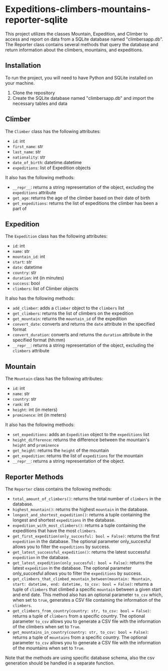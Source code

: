 # Expeditions-climbers-mountains-reporter-sqlite

This project utilizes the classes Mountain, Expedition, and Climber to access and report on data from a SQLite database named "climbersapp.db". The Reporter class contains several methods that query the database and return information about the climbers, mountains, and expeditions.

## Installation
To run the project, you will need to have Python and SQLite installed on your machine.
1. Clone the repository
2. Create the SQLite database named "climbersapp.db" and import the necessary tables and data

## Climber
The `Climber` class has the following attributes:
- `id`: int
- `first_name`: str
- `last_name`: str
- `nationality`: str
- `date_of_birth`: datetime.datetime
- `expeditions`: list of Expedition objects

It also has the following methods:
- `__repr__`: returns a string representation of the object, excluding the `expeditions` attribute
- `get_age`: returns the age of the climber based on their date of birth
- `get_expeditions`: returns the list of expeditions the climber has been a part of

## Expedition
The `Expedition` class has the following attributes:
- `id`: int
- `name`: str
- `mountain_id`: int
- `start`: str
- `date`: datetime
- `country`: str
- `duration`: int (in minutes)
- `success`: bool
- `climbers`: list of Climber objects

It also has the following methods:
- `add_climber`: adds a `Climber` object to the `climbers` list
- `get_climbers`: returns the list of climbers on the expedition
- `get_mountain`: returns the `mountain_id` of the expedition
- `convert_date`: converts and returns the `date` attribute in the specified format
- `convert_duration`: converts and returns the `duration` attribute in the specified format (hh:mm)
- `__repr__`: returns a string representation of the object, excluding the `climbers` attribute

## Mountain
The `Mountain` class has the following attributes:
- `id`: int
- `name`: str
- `country`: str
- `rank`: int
- `height`: int (in meters)
- `prominence`: int (in meters)

It also has the following methods:
- `set_expeditions`: adds an `Expedition` object to the `expeditions` list
- `height_difference`: returns the difference between the mountain's `height` and `prominence`
- `get_height`: returns the `height` of the mountain
- `get_expedition`: returns the list of `expeditions` for the mountain
- `__repr__`: returns a string representation of the object.

## Reporter Methods
The `Reporter` class contains the following methods:
- `total_amount_of_climbers()`: returns the total number of `climbers` in the database.
- `highest_mountain()`: returns the highest `mountain` in the database.
- `longest_and_shortest_expedition()`: returns a tuple containing the longest and shortest `expeditions` in the database.
- `expedition_with_most_climbers()`: returns a tuple containing the expeditions that have the most `climbers`.
- `get_first_expedition(only_succesful: bool = False)`: returns the first `expedition` in the database. The optional parameter only_succesful allows you to filter the `expeditions` by success.
- `get_latest_successful_expedition()`: returns the latest successful `expedition` in the database.
- `get_latest_expedition(only_succesful: bool = False)`: returns the latest `expedition` in the database. The optional parameter only_succesful allows you to filter the `expeditions` by success.
- `get_climbers_that_climbed_mountain_between(mountain: Mountain, start: datetime, end: datetime, to_csv: bool = False)`: returns a tuple of `climbers` that climbed a specific `mountain` between a given start and end date. This method also has an optional parameter `to_csv` which, when set to `true`, generates a CSV file containing the information of the `climbers`.
- `get_climbers_from_country(country: str, to_csv: bool = False)`: returns a tuple of `climbers` from a specific country. The optional parameter `to_csv` allows you to generate a CSV file with the information of the climbers when set to `True`.
- `get_mountains_in_country(country: str, to_csv: bool = False)`: returns a tuple of `mountains` from a specific country. The optional parameter `to_csv` allows you to generate a CSV file with the information of the mountains when set to `True`.

Note that the methods are using specific database schema, also the csv generation should be handled in a separate function.

